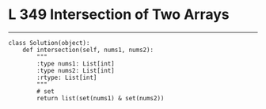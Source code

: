 # L 349 Intersection of Two Arrays
 
--- 
 
``` 
class Solution(object):
    def intersection(self, nums1, nums2):
        """
        :type nums1: List[int]
        :type nums2: List[int]
        :rtype: List[int]
        """
        # set
        return list(set(nums1) & set(nums2))
 ```